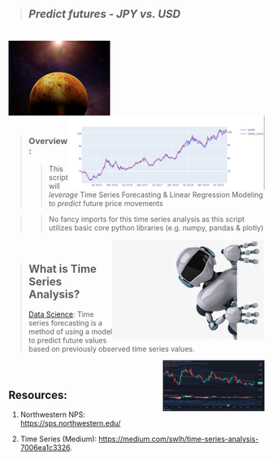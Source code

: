 >## *Predict futures - JPY vs.  USD*  
#

<img src="Images/venus.jfif" align="center" width="200px"/>
<br clear="center"/>

<img src="Images/results.png" align="right" width="385px"/>

#

>### Overview: 
>> This script will *leverage* Time Series Forecasting & Linear Regression Modeling to *predict* future price movements

>> No fancy imports for this time series analysis as this script utilizes basic core python libraries (e.g. numpy, pandas & plotly)

<img src="Images/Bot.jfif" align="right" width="300px"/>
<br clear="center"/>


>## What is Time Series Analysis?
> [Data Science](https://medium.com/swlh/time-series-analysis-7006ea1c3326): Time series forecasting is a method of using a model to predict future values based on previously observed time series values.

>
<img src="Images/TV.png" align="right" width="200px"/>
<br clear="center"/>

#

#

## Resources:
1. Northwestern NPS:
https://sps.northwestern.edu/

2. Time Series (Medium):
https://medium.com/swlh/time-series-analysis-7006ea1c3326.

